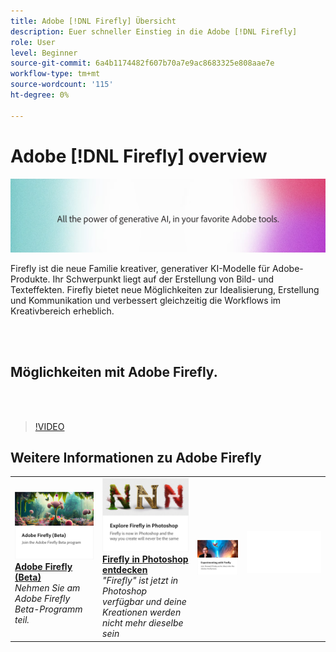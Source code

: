 ```yaml
---
title: Adobe [!DNL Firefly] Übersicht
description: Euer schneller Einstieg in die Adobe [!DNL Firefly]
role: User
level: Beginner
source-git-commit: 6a4b1174482f607b70a7e9ac8683325e808aae7e
workflow-type: tm+mt
source-wordcount: '115'
ht-degree: 0%

---
```


# Adobe [!DNL Firefly] overview

![Firefly Hero Image](../assets/firefly.png)

Firefly ist die neue Familie kreativer, generativer KI-Modelle für Adobe-Produkte. Ihr Schwerpunkt liegt auf der Erstellung von Bild- und Texteffekten. Firefly bietet neue Möglichkeiten zur Idealisierung, Erstellung und Kommunikation und verbessert gleichzeitig die Workflows im Kreativbereich erheblich.

<br> 

## Möglichkeiten mit Adobe Firefly.

<br> 

>[!VIDEO](https://video.tv.adobe.com/v/3416970t1?quality=12&learn=on&hidetitle=true)

## Weitere Informationen zu Adobe Firefly

<table>
<tr>
   <td>
      <a href="https://firefly.adobe.com/" target="_blank">
         <img alt="Adobe Firefly (Beta)" src="assets/firefly-beta.png" />
      </a>
      <div>
      <a href="https://firefly.adobe.com/" target="_blank"><strong>Adobe Firefly (Beta)</strong></a>
      </div>
      <em>Nehmen Sie am Adobe Firefly Beta-Programm teil.</em>
      <br>
  </td>
  <td>
      <a href="https://www.adobe.com/sensei/generative-ai/firefly.html" target="_blank">
         <img alt="Firefly in Photoshop entdecken" src="assets/firefly-photoshop.png" />
      </a>
      <div>
      <a href="https://www.adobe.com/sensei/generative-ai/firefly.html" target="_blank"><strong>Firefly in Photoshop entdecken</strong></a>
      </div>
      <em>"Firefly" ist jetzt in Photoshop verfügbar und deine Kreationen werden nicht mehr dieselbe sein</em>
      <br>
  </td>
  <td>
      <a href="webinar-experimenting.md">
         <img alt="Mit Adobe Firefly experimentieren" src="assets/webinar-experimenting.png" />
      </a>
  </td>
  <td>
    <img alt="Spacer" src="../assets/Whitespacer.png" />
    <div>
    <br>
  </td>
</tr>
</table>
